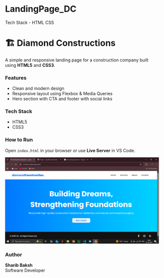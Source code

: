 # LandingPage_DC
Tech Stack - HTML CSS

# 🏗️ Diamond Constructions

A simple and responsive landing page for a construction company built using **HTML5** and **CSS3**.

### Features
- Clean and modern design  
- Responsive layout using Flexbox & Media Queries  
- Hero section with CTA and footer with social links  

### Tech Stack
- HTML5  
- CSS3  

### How to Run
Open `index.html` in your browser or use **Live Server** in VS Code.

![Diamond Construction Landing Page](https://github.com/SharibBaksh/LandingPage_DC/blob/f1efb50c18abcd96ae2d8248b3cb4a6f55708407/Screenshot%20(38).png)

### Author
**Sharib Baksh**  
Software Developer  


